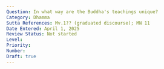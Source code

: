 ```yaml
---
Question: In what way are the Buddha's teachings unique?
Category: Dhamma
Sutta References: Mv.1?? (graduated discourse); MN 11
Date Entered: April 1, 2025
Review Status: Not started
Level: 
Priority: 
Number: 
Draft: true
---
```

